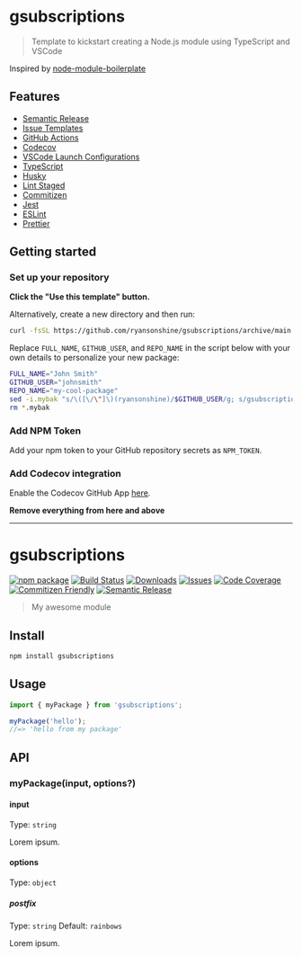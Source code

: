 # gsubscriptions

> Template to kickstart creating a Node.js module using TypeScript and VSCode

Inspired by [node-module-boilerplate](https://github.com/sindresorhus/node-module-boilerplate)

## Features

- [Semantic Release](https://github.com/semantic-release/semantic-release)
- [Issue Templates](https://github.com/ryansonshine/gsubscriptions/tree/main/.github/ISSUE_TEMPLATE)
- [GitHub Actions](https://github.com/ryansonshine/gsubscriptions/tree/main/.github/workflows)
- [Codecov](https://about.codecov.io/)
- [VSCode Launch Configurations](https://github.com/ryansonshine/gsubscriptions/blob/main/.vscode/launch.json)
- [TypeScript](https://www.typescriptlang.org/)
- [Husky](https://github.com/typicode/husky)
- [Lint Staged](https://github.com/okonet/lint-staged)
- [Commitizen](https://github.com/search?q=commitizen)
- [Jest](https://jestjs.io/)
- [ESLint](https://eslint.org/)
- [Prettier](https://prettier.io/)

## Getting started

### Set up your repository

**Click the "Use this template" button.**

Alternatively, create a new directory and then run:

```bash
curl -fsSL https://github.com/ryansonshine/gsubscriptions/archive/main.tar.gz | tar -xz --strip-components=1
```

Replace `FULL_NAME`, `GITHUB_USER`, and `REPO_NAME` in the script below with your own details to personalize your new package:

```bash
FULL_NAME="John Smith"
GITHUB_USER="johnsmith"
REPO_NAME="my-cool-package"
sed -i.mybak "s/\([\/\"]\)(ryansonshine)/$GITHUB_USER/g; s/gsubscriptions\|gsubscriptions/$REPO_NAME/g; s/Michael Abebe/$FULL_NAME/g" package.json package-lock.json README.md
rm *.mybak
```

### Add NPM Token

Add your npm token to your GitHub repository secrets as `NPM_TOKEN`.

### Add Codecov integration

Enable the Codecov GitHub App [here](https://github.com/apps/codecov).

**Remove everything from here and above**

---

# gsubscriptions

[![npm package][npm-img]][npm-url]
[![Build Status][build-img]][build-url]
[![Downloads][downloads-img]][downloads-url]
[![Issues][issues-img]][issues-url]
[![Code Coverage][codecov-img]][codecov-url]
[![Commitizen Friendly][commitizen-img]][commitizen-url]
[![Semantic Release][semantic-release-img]][semantic-release-url]

> My awesome module

## Install

```bash
npm install gsubscriptions
```

## Usage

```ts
import { myPackage } from 'gsubscriptions';

myPackage('hello');
//=> 'hello from my package'
```

## API

### myPackage(input, options?)

#### input

Type: `string`

Lorem ipsum.

#### options

Type: `object`

##### postfix

Type: `string`
Default: `rainbows`

Lorem ipsum.

[build-img]:https://github.com/ryansonshine/gsubscriptions/actions/workflows/release.yml/badge.svg
[build-url]:https://github.com/ryansonshine/gsubscriptions/actions/workflows/release.yml
[downloads-img]:https://img.shields.io/npm/dt/gsubscriptions
[downloads-url]:https://www.npmtrends.com/gsubscriptions
[npm-img]:https://img.shields.io/npm/v/gsubscriptions
[npm-url]:https://www.npmjs.com/package/gsubscriptions
[issues-img]:https://img.shields.io/github/issues/ryansonshine/gsubscriptions
[issues-url]:https://github.com/ryansonshine/gsubscriptions/issues
[codecov-img]:https://codecov.io/gh/ryansonshine/gsubscriptions/branch/main/graph/badge.svg
[codecov-url]:https://codecov.io/gh/ryansonshine/gsubscriptions
[semantic-release-img]:https://img.shields.io/badge/%20%20%F0%9F%93%A6%F0%9F%9A%80-semantic--release-e10079.svg
[semantic-release-url]:https://github.com/semantic-release/semantic-release
[commitizen-img]:https://img.shields.io/badge/commitizen-friendly-brightgreen.svg
[commitizen-url]:http://commitizen.github.io/cz-cli/
